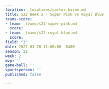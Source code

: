```yaml
---
location: _locations/carter-baron.md
title: S22 Week 2 - Super Pink vs Royal Blue
teams-score:
- team: _teams/s22-super-pink.md
  score: 
- team: _teams/s22-royal-blue.md
  score: 
field: "2"
date: 2022-03-20 11:00:00 -0400
season: 22
week: 2
mvp: ''
game-ball: ''
sportsperson: ''
published: false

---
```

